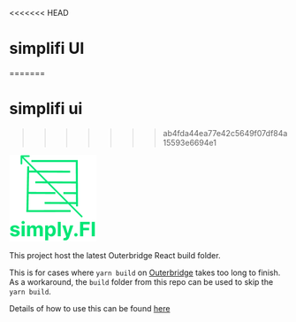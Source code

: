 <<<<<<< HEAD
# simplifi UI
=======
# simplifi ui
>>>>>>> ab4fda44ea77e42c5649f07df84a15593e6694e1

![Outerbridge](./assets/outerbridge_brand.png)

This project host the latest Outerbridge React build folder.

This is for cases where `yarn build` on [Outerbridge](https://github.com/Outerbridgeio/Outerbridge) takes too long to finish. As a workaround, the `build` folder from this repo can be used to skip the `yarn build`.

Details of how to use this can be found [here](https://gist.github.com/HenryHengZJ/f8fb7dae0300d18a104cc4a29ec51a7a)
